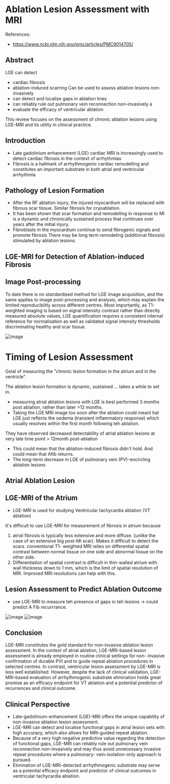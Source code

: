 # Ablation Lesion Assessment with MRI

References:
* https://www.ncbi.nlm.nih.gov/pmc/articles/PMC9014705/

## Abstract
LGE can detect
* cardiac fibrosis
* ablation-induced scarring
Can be used to assess ablation lesions non-invasively
* can detect and localize gaps in ablation lines
* can reliably rule out pulmonary vein reconnection non-invasively a
* evaluate the efficacy of ventricular ablation

This review focuses on the assessment of chronic ablation lesions using
LGE-MRI and its utility in clinical practice.


## Introduction
* Late gadolinium enhancement (LGE) cardiac MRI is increasingly used to detect cardiac fibrosis in the context of arrhythmias
* Fibrosis is a hallmark of arrhythmogenic cardiac remodelling and constitutes an important substrate in both atrial and ventricular arrhythmia

## Pathology of Lesion Formation
* After the RF ablation injury, the injured myocardium will be replaced with fibrous scar tissue. Similar fibrosis for cryoablation. 
* It has been shown that scar formation and remodelling in response to MI is a dynamic and chronically sustained process that continues over years after the initial injury.
* Fibroblasts in the myocardium continue to send fibrogenic signals and promote fibrosis
There may be long term remodeling (additional fibrosis) stimulated by ablation lesions.

## LGE-MRI for Detection of Ablation-induced Fibrosis
## Image Post-processing
To date there is no standardised method for LGE
image acquisition, and the same applies to image post-processing and
analysis, which may explain the limited reproducibility across different
centres. Most importantly, as T1-weighted imaging is based on signal
intensity contrast rather than directly measured absolute values, LGE
quantification requires a consistent internal reference for normalisation as
well as validated signal intensity thresholds discriminating healthy and
scar tissue.

![image](https://github.com/user-attachments/assets/30f10e53-3295-4377-a7d6-4f9a95ebd291)

# Timing of Lesion Assessment
Goial of measuring the "chronic lesion formation in the atrium and in the ventricle".

The ablation lesion formation is dynamic, sustained ... takes a while to set in. 
* measuring atrial ablation lesions with LGE is best performed 3 months post ablation, rather than later >12 months. 
* Taking the LGE MRI image too soon after the ablation could meant hat LGE just reflects the oedema (transient inflammatory response) which usually resolves within the first month following teh ablation.

They have observed decreased detectability of atrial ablation lesions at very late time point > 12month post-ablation
* This could mean that the ablation-induced fibrosis didn't hold. And could mean that Afib returns. 
* The long-term decrease in LGE of pulmonary vein (PV)-encircling ablation lesions

## Atrial Ablation Lesion
## LGE-MRI of the Atrium
* LGE-MRI is used for studying Ventricular tachycardia ablation (VT ablation)

It's difficult to use LGE-MRI for measurement of fibrosis in atrium because
1. atrial fibrosis is typically less extensive and more diffuse. (unlike the case of an extensive big post-MI scar). Makes it difficult to detect the scars. conventional T1-
weighted MRI relies on differential spatial contrast between normal tissue
on one side and abnormal tissue on the other side.
2. Differentiation of spatial contrast is difficult in thin-walled atrium with wall thickness down to 1 mm, which is the limit of spatial resolution of MRI. Improved MRI resolutions can help with this.

## Lesion Assessment to Predict Ablation Outcome
* use LGE-MRI to measure teh presence of gaps in teh lesions -> could predict A Fib recurrrance.

![image](https://github.com/user-attachments/assets/bcf2d98f-f66d-4af3-a771-a406faedca3d)
![image](https://github.com/user-attachments/assets/45a2121b-002e-4110-954e-810e247031aa)

## Conclusion
LGE-MRI constitutes the gold standard for non-invasive ablation lesion
assessment. In the context of atrial ablation, LGE-MRI-based lesion
assessment is already employed in routine clinical settings for non-
invasive confirmation of durable PVI and to guide repeat ablation
procedures in selected centres. In contrast, ventricular lesion assessment
by LGE-MRI is less well established. However, despite the lack of clinical
validation, LGE-MRI-based evaluation of arrhythmogenic substrate
elimination holds great promise as an efficacy endpoint for VT ablation
and a potential predictor of recurrences and clinical outcome.

## Clinical Perspective
* Late-gadolinium-enhancement (LGE)-MRI offers the unique
capability of non-invasive ablation lesion assessment.
* LGE-MRI can detect and localise functional gaps in atrial lesion
sets with high accuracy, which also allows for MRI-guided repeat
ablation.
* Because of a very high negative predictive value regarding the
detection of functional gaps, LGE-MRI can reliably rule out
pulmonary vein reconnection non-invasively and may thus avoid
unnecessary invasive repeat procedures where a pulmonary-
vein-isolation-only approach is pursued.
* Elimination of LGE-MRI-detected arrhythmogenic substrate may
serve as a potential efficacy endpoint and predictor of clinical
outcomes in ventricular tachycardia ablation.
